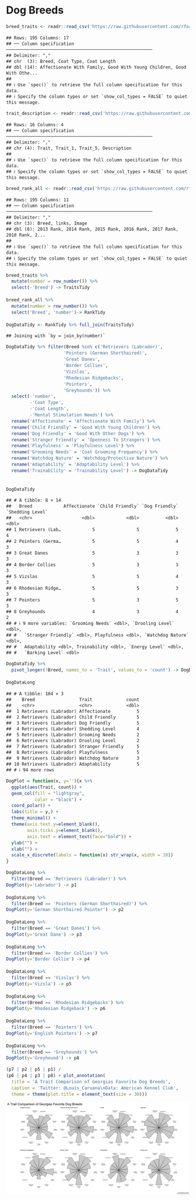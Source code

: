 Dog Breeds
================

``` r
breed_traits <- readr::read_csv('https://raw.githubusercontent.com/rfordatascience/tidytuesday/master/data/2022/2022-02-01/breed_traits.csv')
```

    ## Rows: 195 Columns: 17
    ## ── Column specification ────────────────────────────────────────────────────────
    ## Delimiter: ","
    ## chr  (3): Breed, Coat Type, Coat Length
    ## dbl (14): Affectionate With Family, Good With Young Children, Good With Othe...
    ## 
    ## ℹ Use `spec()` to retrieve the full column specification for this data.
    ## ℹ Specify the column types or set `show_col_types = FALSE` to quiet this message.

``` r
trait_description <- readr::read_csv('https://raw.githubusercontent.com/rfordatascience/tidytuesday/master/data/2022/2022-02-01/trait_description.csv')
```

    ## Rows: 16 Columns: 4
    ## ── Column specification ────────────────────────────────────────────────────────
    ## Delimiter: ","
    ## chr (4): Trait, Trait_1, Trait_5, Description
    ## 
    ## ℹ Use `spec()` to retrieve the full column specification for this data.
    ## ℹ Specify the column types or set `show_col_types = FALSE` to quiet this message.

``` r
breed_rank_all <- readr::read_csv('https://raw.githubusercontent.com/rfordatascience/tidytuesday/master/data/2022/2022-02-01/breed_rank.csv')
```

    ## Rows: 195 Columns: 11
    ## ── Column specification ────────────────────────────────────────────────────────
    ## Delimiter: ","
    ## chr (3): Breed, links, Image
    ## dbl (8): 2013 Rank, 2014 Rank, 2015 Rank, 2016 Rank, 2017 Rank, 2018 Rank, 2...
    ## 
    ## ℹ Use `spec()` to retrieve the full column specification for this data.
    ## ℹ Specify the column types or set `show_col_types = FALSE` to quiet this message.

``` r
breed_traits %>%
  mutate(number = row_number()) %>%
  select(-'Breed') -> TraitsTidy

breed_rank_all %>%
  mutate(number = row_number()) %>%
  select('Breed', 'number')-> RankTidy 

DogDataTidy <- RankTidy %>% full_join(TraitsTidy)
```

    ## Joining with `by = join_by(number)`

``` r
DogDataTidy %>% filter(Breed %in% c('Retrievers (Labrador)',
                      'Pointers (German Shorthaired)', 
                      'Great Danes',
                      'Border Collies',
                      'Vizslas',
                      'Rhodesian Ridgebacks',
                      'Pointers',
                      'Greyhounds')) %>%
  select(-'number',
         -'Coat Type',
         -'Coat Length',
         -'Mental Stimulation Needs') %>%
  rename('Affectionate' = 'Affectionate With Family') %>%
  rename('Child Friendly' = 'Good With Young Children') %>%
  rename('Dog Friendly' = 'Good With Other Dogs') %>%
  rename('Stranger Friendly' = 'Openness To Strangers') %>%
  rename('Playfulness' = 'Playfulness Level') %>%
  rename('Grooming Needs' = 'Coat Grooming Frequency') %>%
  rename('Watchdog Nature' = 'Watchdog/Protective Nature') %>%
  rename('Adaptability' = 'Adaptability Level') %>%
  rename('Trainability' = 'Trainability Level') -> DogDataTidy


DogDataTidy
```

    ## # A tibble: 8 × 14
    ##   Breed            Affectionate `Child Friendly` `Dog Friendly` `Shedding Level`
    ##   <chr>                   <dbl>            <dbl>          <dbl>            <dbl>
    ## 1 Retrievers (Lab…            5                5              5                4
    ## 2 Pointers (Germa…            5                5              4                3
    ## 3 Great Danes                 5                3              3                3
    ## 4 Border Collies              5                3              3                3
    ## 5 Vizslas                     5                5              4                3
    ## 6 Rhodesian Ridge…            5                5              3                3
    ## 7 Pointers                    5                3              5                3
    ## 8 Greyhounds                  4                3              4                2
    ## # ℹ 9 more variables: `Grooming Needs` <dbl>, `Drooling Level` <dbl>,
    ## #   `Stranger Friendly` <dbl>, Playfulness <dbl>, `Watchdog Nature` <dbl>,
    ## #   Adaptability <dbl>, Trainability <dbl>, `Energy Level` <dbl>,
    ## #   `Barking Level` <dbl>

``` r
DogDataTidy %>%
  pivot_longer(!Breed, names_to = 'Trait', values_to = 'count') -> DogDataLong

DogDataLong
```

    ## # A tibble: 104 × 3
    ##    Breed                 Trait             count
    ##    <chr>                 <chr>             <dbl>
    ##  1 Retrievers (Labrador) Affectionate          5
    ##  2 Retrievers (Labrador) Child Friendly        5
    ##  3 Retrievers (Labrador) Dog Friendly          5
    ##  4 Retrievers (Labrador) Shedding Level        4
    ##  5 Retrievers (Labrador) Grooming Needs        2
    ##  6 Retrievers (Labrador) Drooling Level        2
    ##  7 Retrievers (Labrador) Stranger Friendly     5
    ##  8 Retrievers (Labrador) Playfulness           5
    ##  9 Retrievers (Labrador) Watchdog Nature       3
    ## 10 Retrievers (Labrador) Adaptability          5
    ## # ℹ 94 more rows

``` r
DogPlot = function(x, y=''){x %>%
  ggplot(aes(Trait, count)) +
  geom_col(fill = "lightgray",
           color = "black") +
  coord_polar() +
  labs(title = y,) +
  theme_minimal() +
  theme(axis.text.y=element_blank(),
        axis.ticks.y=element_blank(),
        axis.text = element_text(face="bold")) +
  ylab("") +
  xlab("") +
  scale_x_discrete(labels = function(x) str_wrap(x, width = 10))
}
```

``` r
DogDataLong %>%
  filter(Breed == 'Retrievers (Labrador)') %>%
DogPlot(y='Labrador') -> p1

DogDataLong %>%
  filter(Breed == 'Pointers (German Shorthaired)') %>%
DogPlot(y='German Shorthaired Pointer') -> p2

DogDataLong %>%
  filter(Breed == 'Great Danes') %>%
DogPlot(y='Great Dane') -> p3

DogDataLong %>%
  filter(Breed == 'Border Collies') %>%
DogPlot(y='Border Collie') -> p4

DogDataLong %>%
  filter(Breed == 'Vizslas') %>%
DogPlot(y='Vizsla') -> p5

DogDataLong %>%
  filter(Breed == 'Rhodesian Ridgebacks') %>%
DogPlot(y='Rhodesian Ridgeback') -> p6

DogDataLong %>%
  filter(Breed == 'Pointers') %>%
DogPlot(y='English Pointers') -> p7

DogDataLong %>%
  filter(Breed == 'Greyhounds') %>%
DogPlot(y='Greyhound') -> p8
```

``` r
(p7 | p2 | p5 | p1) /
(p6 | p4 | p3 | p8) + plot_annotation(
  title = 'A Trait Comparison of Georgias Favorite Dog Breeds',
  caption = 'Twitter: @Louis_Caruana\nData: American Kennel Club',
  theme = theme(plot.title = element_text(size = 30)))
```

![](20220201_DogBreeds_files/figure-gfm/unnamed-chunk-7-1.png)<!-- -->
